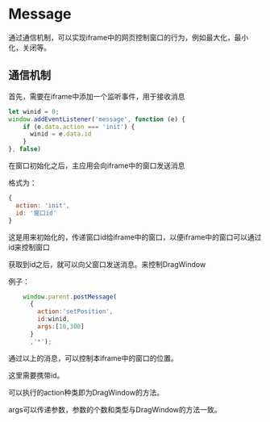 # Message
通过通信机制，可以实现iframe中的网页控制窗口的行为，例如最大化，最小化，关闭等。

## 通信机制
首先，需要在iframe中添加一个监听事件，用于接收消息
```js
let winid = 0;
window.addEventListener('message', function (e) {
    if (e.data.action === 'init') {
      winid = e.data.id
    }
}, false)
```
在窗口初始化之后，主应用会向iframe中的窗口发送消息

格式为：

```js
{
  action: 'init',
  id: '窗口id'
}
```

这是用来初始化的，传递窗口id给iframe中的窗口，以便iframe中的窗口可以通过id来控制窗口

获取到id之后，就可以向父窗口发送消息。来控制DragWindow

例子：

```js
    window.parent.postMessage(
      {
        action:'setPosition',
        id:winid,
        args:[10,300]
      }
      ,'*');
```
通过以上的消息，可以控制本iframe中的窗口的位置。

这里需要携带id。

可以执行的action种类即为DragWindow的方法。

args可以传递参数，参数的个数和类型与DragWindow的方法一致。